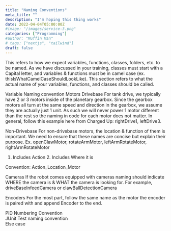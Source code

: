 ```yaml
---
title: "Naming Conventions"
meta_title: ""
description: "I'm hoping this thing works"
date: 2022-04-04T05:00:00Z
#image: "/images/service-3.png"
categories: ["Programming"]
#author: "Muffin Man"
# tags: ["nextjs", "tailwind"]
draft: false
---
```


This refers to how we expect variables, functions, classes, folders, etc. to be named. As we have discussed in your training, classes must start with a Capital letter, and variables & functions must be in camel case (ex. thisIsWhatCamelCaseShouldLookLike). This section refers to what the actual name of your variables, functions, and classes should be called.

Variable Naming convention
Motors
Drivebase
For tank drive, we typically have 2 or 3 motors inside of the planetary gearbox. Since the gearbox motors all turn at the same speed and direction in the gearbox, we assume they are actually just 1 unit. As such we will never power 1 motor different than the rest so the naming in code for each motor does not matter. In general, follow this example here from Charged Up: rightDrive1, leftDrive3.

Non-Drivebase
For non-drivebase motors, the location & function of them is important. We need to ensure that these names are concise but explain their purpose. Ex. openClawMotor, rotateArmMotor, leftArmRotateMotor, rightArmRotateMotor

1. Includes Action 2. Includes Where it is

Convention: Action_Location_Motor


Cameras
If the robot comes equipped with cameras naming should indicate WHERE the camera is & WHAT the camera is looking for. For example, driveBaseInfeedCamera or clawBallDetectionCamera

Encoders
For the most part, follow the same name as the motor the encoder is paired with and append Encoder to the end.


PID Numbering Convention\
JUnit Test naming convention\
Else case